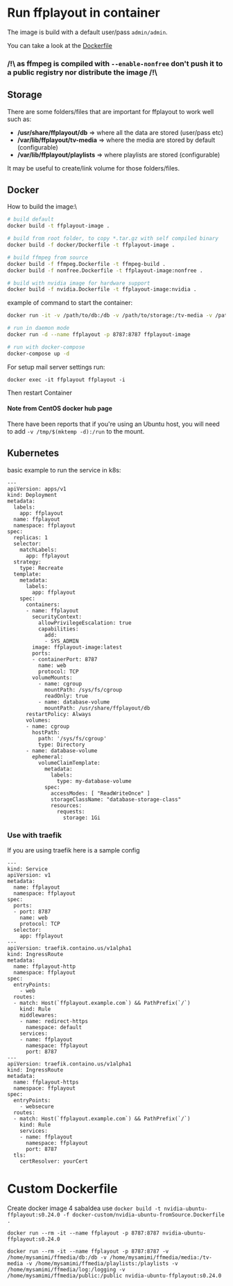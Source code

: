 # Run ffplayout in container

The image is build with a default user/pass `admin/admin`.

You can take a look at the [Dockerfile](Dockerfile)

### /!\ as ffmpeg is compiled with `--enable-nonfree` don't push it to a public registry nor distribute the image /!\

## Storage

There are some folders/files that are important for ffplayout to work well such as:
 - **/usr/share/ffplayout/db** => where all the data are stored (user/pass etc)
 - **/var/lib/ffplayout/tv-media** => where the media are stored by default (configurable)
 - **/var/lib/ffplayout/playlists** => where playlists are stored (configurable)

It may be useful to create/link volume for those folders/files.

## Docker

How to build the image:\
```BASH
# build default
docker build -t ffplayout-image .

# build from root folder, to copy *.tar.gz with self compiled binary
docker build -f docker/Dockerfile -t ffplayout-image .

# build ffmpeg from source
docker build -f ffmpeg.Dockerfile -t ffmpeg-build .
docker build -f nonfree.Dockerfile -t ffplayout-image:nonfree .

# build with nvidia image for hardware support
docker build -f nvidia.Dockerfile -t ffplayout-image:nvidia .
```

example of command to start the container:

```BASH
docker run -it -v /path/to/db:/db -v /path/to/storage:/tv-media -v /path/to/playlists:/playlists -v /path/to/public:/public -v /path/to/logging:/logging --name ffplayout -p 8787:8787 ffplayout-image

# run in daemon mode
docker run -d --name ffplayout -p 8787:8787 ffplayout-image

# run with docker-compose
docker-compose up -d
```

For setup mail server settings run:

```
docker exec -it ffplayout ffplayout -i
```

Then restart Container

#### Note from CentOS docker hub page
There have been reports that if you're using an Ubuntu host, you will need to add `-v /tmp/$(mktemp -d):/run` to the mount.

## Kubernetes

basic example to run the service in k8s:
```
---
apiVersion: apps/v1
kind: Deployment
metadata:
  labels:
    app: ffplayout
  name: ffplayout
  namespace: ffplayout
spec:
  replicas: 1
  selector:
    matchLabels:
      app: ffplayout
  strategy:
    type: Recreate
  template:
    metadata:
      labels:
        app: ffplayout
    spec:
      containers:
      - name: ffplayout
        securityContext:
          allowPrivilegeEscalation: true
          capabilities:
            add:
            - SYS_ADMIN
        image: ffplayout-image:latest
        ports:
        - containerPort: 8787
          name: web
          protocol: TCP
        volumeMounts:
          - name: cgroup
            mountPath: /sys/fs/cgroup
            readOnly: true
          - name: database-volume
            mountPath: /usr/share/ffplayout/db
      restartPolicy: Always
      volumes:
      - name: cgroup
        hostPath:
          path: '/sys/fs/cgroup'
          type: Directory
      - name: database-volume
        ephemeral:
          volumeClaimTemplate:
            metadata:
              labels:
                type: my-database-volume
            spec:
              accessModes: [ "ReadWriteOnce" ]
              storageClassName: "database-storage-class"
              resources:
                requests:
                  storage: 1Gi
```



### Use with traefik

If you are using traefik here is a sample config
```
---
kind: Service
apiVersion: v1
metadata:
  name: ffplayout
  namespace: ffplayout
spec:
  ports:
  - port: 8787
    name: web
    protocol: TCP
  selector:
    app: ffplayout
---
apiVersion: traefik.containo.us/v1alpha1
kind: IngressRoute
metadata:
  name: ffplayout-http
  namespace: ffplayout
spec:
  entryPoints:
    - web
  routes:
  - match: Host(`ffplayout.example.com`) && PathPrefix(`/`)
    kind: Rule
    middlewares:
    - name: redirect-https
      namespace: default
    services:
    - name: ffplayout
      namespace: ffplayout
      port: 8787
---
apiVersion: traefik.containo.us/v1alpha1
kind: IngressRoute
metadata:
  name: ffplayout-https
  namespace: ffplayout
spec:
  entryPoints:
    - websecure
  routes:
  - match: Host(`ffplayout.example.com`) && PathPrefix(`/`)
    kind: Rule
    services:
    - name: ffplayout
      namespace: ffplayout
      port: 8787
  tls:
    certResolver: yourCert
```

# Custom Dockerfile

Create docker image 4 sabaIdea use
`docker build -t nvidia-ubuntu-ffplayout:s0.24.0 -f docker-custom/nvidia-ubuntu-fromSource.Dockerfile .`

`docker run --rm -it --name ffplayout -p 8787:8787 nvidia-ubuntu-ffplayout:s0.24.0`

`docker run --rm -it --name ffplayout -p 8787:8787 -v /home/mysamimi/ffmedia/db:/db -v /home/mysamimi/ffmedia/media:/tv-media -v /home/mysamimi/ffmedia/playlists:/playlists -v /home/mysamimi/ffmedia/log:/logging -v /home/mysamimi/ffmedia/public:/public nvidia-ubuntu-ffplayout:s0.24.0`